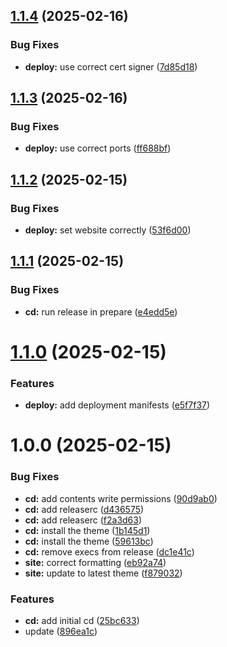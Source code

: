 ## [1.1.4](https://github.com/goraxe/website/compare/v1.1.3...v1.1.4) (2025-02-16)


### Bug Fixes

* **deploy:** use correct cert signer ([7d85d18](https://github.com/goraxe/website/commit/7d85d183678c8ea03ca01ed6f51a55631ff678fa))

## [1.1.3](https://github.com/goraxe/website/compare/v1.1.2...v1.1.3) (2025-02-16)


### Bug Fixes

* **deploy:** use correct ports ([ff688bf](https://github.com/goraxe/website/commit/ff688bfc519018ed7f081472ad74f890ad9b1a32))

## [1.1.2](https://github.com/goraxe/website/compare/v1.1.1...v1.1.2) (2025-02-15)


### Bug Fixes

* **deploy:** set website correctly ([53f6d00](https://github.com/goraxe/website/commit/53f6d00c2c36aab926333c8fd68f2054f284e2af))

## [1.1.1](https://github.com/goraxe/website/compare/v1.1.0...v1.1.1) (2025-02-15)


### Bug Fixes

* **cd:** run release in prepare ([e4edd5e](https://github.com/goraxe/website/commit/e4edd5e1a4adeb16fc63a56b07afc06280008101))

# [1.1.0](https://github.com/goraxe/website/compare/v1.0.0...v1.1.0) (2025-02-15)


### Features

* **deploy:** add deployment manifests ([e5f7f37](https://github.com/goraxe/website/commit/e5f7f37a394b4154369337878289fc982232ff60))

# 1.0.0 (2025-02-15)


### Bug Fixes

* **cd:** add contents write permissions ([90d9ab0](https://github.com/goraxe/website/commit/90d9ab0d1a354a7ffedbcf1f5de80fbacc963dea))
* **cd:** add releaserc ([d436575](https://github.com/goraxe/website/commit/d436575d1f9bf51fa59fccdbe9d71672f4a4632f))
* **cd:** add releaserc ([f2a3d63](https://github.com/goraxe/website/commit/f2a3d63254030173afbc838b82b432d909087189))
* **cd:** install the theme ([1b145d1](https://github.com/goraxe/website/commit/1b145d154a131286cf3e0090a1619b85462d8de9))
* **cd:** install the theme ([59613bc](https://github.com/goraxe/website/commit/59613bcbe19bb53992a32ff42df0cb68089954ea))
* **cd:** remove execs from release ([dc1e41c](https://github.com/goraxe/website/commit/dc1e41c3b98105d10c9d30eb8ff1e5bab37646b7))
* **site:** correct formatting ([eb92a74](https://github.com/goraxe/website/commit/eb92a74eea806de6462f1a032df96eab6de9613b))
* **site:** update to latest theme ([f879032](https://github.com/goraxe/website/commit/f879032b58864a0093ed03f5af92a5ec40d67820))


### Features

* **cd:** add initial cd ([25bc633](https://github.com/goraxe/website/commit/25bc633f809db4cfea613f4d6eb60265c0ccfb35))
* update ([896ea1c](https://github.com/goraxe/website/commit/896ea1cb851798c7fe0e926338f501b58bc38eb2))
